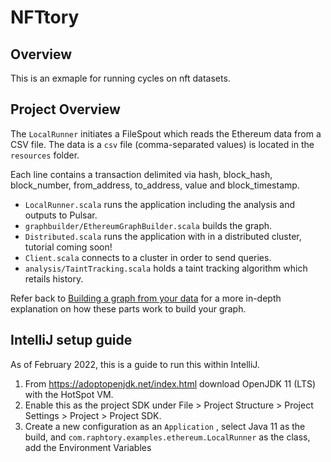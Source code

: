# NFTtory


## Overview
This is an exmaple for running cycles on nft datasets.  

## Project Overview

The `LocalRunner` initiates a FileSpout which reads the Ethereum data from a CSV file. 
The data is a `csv` file (comma-separated values) is located in the `resources` folder. 

Each line contains a transaction delimited via hash, block_hash, block_number, from_address, to_address, value and block_timestamp. 

* `LocalRunner.scala` runs the application including the analysis and outputs to Pulsar.
* `graphbuilder/EthereumGraphBuilder.scala` builds the graph.
* `Distributed.scala` runs the application with in a distributed cluster, tutorial coming soon!
* `Client.scala` connects to a cluster in order to send queries. 
* `analysis/TaintTracking.scala` holds a taint tracking algorithm which retails history.

Refer back to [Building a graph from your data](https://raphtory.readthedocs.io/en/development/Ingestion/sprouter.html#) for a more in-depth explanation on how these parts work to build your graph.

## IntelliJ setup guide

As of February 2022, this is a guide to run this within IntelliJ.

1. From https://adoptopenjdk.net/index.html download OpenJDK 11 (LTS) with the HotSpot VM.
2. Enable this as the project SDK under File > Project Structure > Project Settings > Project > Project SDK.
3. Create a new configuration as an `Application` , select Java 11 as the build, and `com.raphtory.examples.ethereum.LocalRunner` as the class, add the Environment Variables


